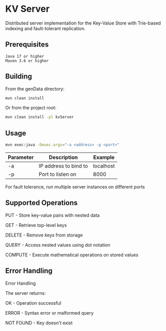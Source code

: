 # KV Server

Distributed server implementation for the Key-Value Store with Trie-based indexing and fault-tolerant replication.

## Prerequisites

    Java 17 or higher
    Maven 3.6 or higher

## Building

From the genData directory:

```bash
mvn clean install
```
Or from the project root:

```bash
mvn clean install -pl kvServer
```
## Usage

```bash
mvn exec:java -Dexec.args="-a <address> -p <port>"
```


| Parameter | Description                            | Example    | 
|-----------|----------------------------------------|------------|
| -a        | IP address to bind to                  | localhost  | 
| -p        | Port to listen on                      | 8000       | 

For fault tolerance, run multiple server instances on different ports

## Supported Operations

PUT - Store key-value pairs with nested data

GET - Retrieve top-level keys

DELETE - Remove keys from storage

QUERY - Access nested values using dot notation

COMPUTE - Execute mathematical operations on stored values

## Error Handling 

Error Handling


The server returns:

OK - Operation successful

ERROR - Syntax error or malformed query

NOT FOUND - Key doesn't exist